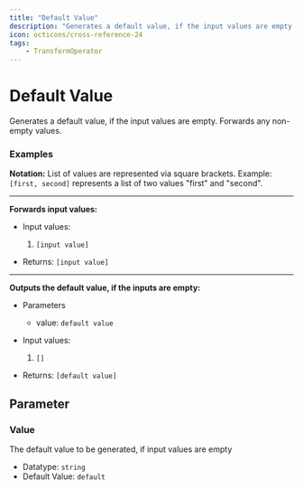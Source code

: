 ```yaml
---
title: "Default Value"
description: "Generates a default value, if the input values are empty. Forwards any non-empty values."
icon: octicons/cross-reference-24
tags: 
    - TransformOperator
---
```

# Default Value
<!-- This file was generated - DO NOT CHANGE IT MANUALLY -->



Generates a default value, if the input values are empty. Forwards any non-empty values.

### Examples

**Notation:** List of values are represented via square brackets. Example: `[first, second]` represents a list of two values "first" and "second".

---
**Forwards input values:**

* Input values:
    1. `[input value]`

* Returns: `[input value]`


---
**Outputs the default value, if the inputs are empty:**

* Parameters
    * value: `default value`

* Input values:
    1. `[]`

* Returns: `[default value]`




## Parameter

### Value

The default value to be generated, if input values are empty

- Datatype: `string`
- Default Value: `default`



